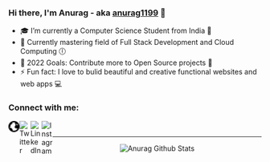 ### Hi there, I'm Anurag - aka [anurag1199](https://anurag1199.github.io/new-updated-cv/) 👋

- 🎓 I’m currently a Computer Science Student from India 🏡
- 🌱 Currently mastering field of Full Stack Development and Cloud Computing 🕕
- 🥅 2022 Goals: Contribute more to Open Source projects 🚅
- ⚡ Fun fact: I love to bulid beautiful and creative functional websites and web apps 💻

### Connect with me:
[<img align="left" alt="anurag1199" width="22px" src="https://raw.githubusercontent.com/iconic/open-iconic/master/svg/globe.svg" />](https://anurag1199.github.io/new-updated-cv/)
[<img align="left" alt="Twitter" width="22px" src="https://cdn.jsdelivr.net/npm/simple-icons@v3/icons/twitter.svg" />](https://twitter.com/ANURAG74037481)
[<img align="left" alt="LinkedIn" width="22px" src="https://cdn.jsdelivr.net/npm/simple-icons@v3/icons/linkedin.svg" />](https://www.linkedin.com/in/anurag-55ab01193/)
[<img align="left" alt="Instagram" width="22px" src="https://cdn.jsdelivr.net/npm/simple-icons@v3/icons/instagram.svg" />](https://www.instagram.com/anurag.1199/)

<BR>

---

<p align="center">
<img align="centre" alt="Anurag Github Stats" src="https://github-readme-stats.vercel.app/api?username=anurag1199&show_icons=true&hide_border=false&hide=prs" />
</p>
